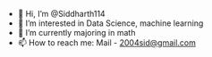 - 👋 Hi, I’m @Siddharth114
- 👀 I’m interested in Data Science, machine learning
- 🌱 I’m currently majoring in math
- 📫 How to reach me:
Mail  - 2004sid@gmail.com

<!---
Siddharth114/Siddharth114 is a ✨ special ✨ repository because its `README.md` (this file) appears on your GitHub profile.
You can click the Preview link to take a look at your changes.
--->
